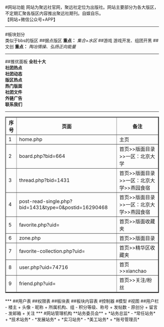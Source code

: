 #网站功能网站为聚远社官网，聚远社定位为出版社。网站主要部分为各大版区，不定期汇聚各版区内容推出聚远社期刊。自娱自乐。  【网站+微信公众号+APP】***#板块划分  类似于bbs的版区##据点版区**重点：** *集合+水区*##游戏游戏开发、组团开黑##文创**重点：** *陶冶情操、弘扬正向能量****##推优面板**全社十大**  **社团热点**  **社团动态**  **版区热点**  **热门版面**  **社团文件**  **外链广告**  **联系我们**  ***<table border='2px'>  <th>序号</th>  <th> 页面 </th>  <th>备注 </th>    <tr>     <td>1</td>      <td>home.php</td>    <td>主页</td>    </tr>  <tr>    <td>2</td>    <td>board.php?bid=664</td>    <td> 首页>>版面目录>>一区：北京大学</td>    </tr>   <tr>  <tr>    <td>3</td>    <td>thread.php?bid=1431</td>    <td>首页>>版面目录>>一区：北京大学>>燕园食宿</td>    </tr>     <td>4</td>    <td>post-read-single.php?bid=1431&type=0&postid=16290468</td>    <td>首页>>版面目录>>一区：北京大学>>燕园食宿</td>    </tr>     <td>5</td>    <td>favorite.php?uid=</td>    <td> 首页>>版面收藏夹</td>    </tr>     <td>6</td>    <td>zone.php</td>    <td> 首页>>版面目录</td>    </tr>     <td>7</td>    <td>favorite-collection.php?uid=</td>    <td> 首页>>精华区收藏夹</td>    </tr>    <tr>    <td>8</td>    <td>user.php?uid=74716</td>    <td> 首页>>xianchao</td>  <tr>      <td>9</td>    <td>friend.php?uid=</td>    <td> 首页>>关注/粉丝</td>  </tr> </table>***##用户表##权限表##板块表##板块内容表#控制器#模型#视图##用户栏- 楼主+ 头像- 昵称+ 所属机构、组- 积分等级、称号+ 发帖数- 原创分+ 留言- 发邮箱+ 关注***#网站管理机构**站务委员会**+ *站务总监*- *常任站务*+ *技术站务*- *发展站务*+ *实习站务*- *美工站务*+ *账号管理员*